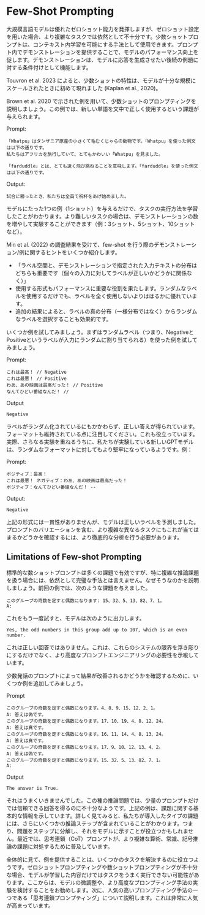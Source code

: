 # Few-Shot Prompting

大規模言語モデルは優れたゼロショット能力を発揮しますが、ゼロショット設定を用いた場合、より複雑なタスクでは依然として不十分です。少数ショットプロンプトは、コンテキスト内学習を可能にする手法として使用できます。プロンプト内でデモンストレーションを提供することで、モデルのパフォーマンス向上を促します。デモンストレーションは、モデルに応答を生成させたい後続の例題に対する条件付けとして機能します。

Touvron et al. 2023 によると、少数ショットの特性は、モデルが十分な規模にスケールされたときに初めて現れました (Kaplan et al., 2020)。

Brown et al. 2020 で示された例を用いて、少数ショットのプロンプティングを説明しましょう。この例では、新しい単語を文中で正しく使用するという課題が与えられます。

Prompt:
```
「Whatpu」はタンザニア原産の小さくて毛むくじゃらの動物です。「Whatpu」を使った例文は以下の通りです。
私たちはアフリカを旅行していて、とてもかわいい「Whatpu」を見ました。

「farduddle」とは、とても速く飛び跳ねることを意味します。「farduddle」を使った例文は以下の通りです。
```

Output:
```
試合に勝ったとき、私たちは全員で祝杯をあげ始めました。
```


モデルにたった1つの例（1ショット）を与えるだけで、タスクの実行方法を学習したことがわかります。より難しいタスクの場合は、デモンストレーションの数を増やして実験することができます（例：3ショット、5ショット、10ショットなど）。

Min et al. (2022) の調査結果を受けて、few-shot を行う際のデモンストレーション/例に関するヒントをいくつか紹介します。

- 「ラベル空間と、デモンストレーションで指定された入力テキストの分布はどちらも重要です（個々の入力に対してラベルが正しいかどうかに関係なく）」
- 使用する形式もパフォーマンスに重要な役割を果たします。ランダムなラベルを使用するだけでも、ラベルを全く使用しないよりははるかに優れています。
- 追加の結果によると、ラベルの真の分布（一様分布ではなく）からランダムなラベルを選択することも効果的です。

いくつか例を試してみましょう。まずはランダムラベル（つまり、NegativeとPositiveというラベルが入力にランダムに割り当てられる）を使った例を試してみましょう。


Prompt:
```
これは最高！ // Negative
これは最悪！ // Positive
わあ、あの映画は最高だった！ // Positive
なんてひどい番組なんだ！ //
```

Output
```
Negative
```

ラベルがランダム化されているにもかかわらず、正しい答えが得られています。フォーマットも維持されている点に注目してください。これも役立っています。実際、さらなる実験を重ねるうちに、私たちが実験している新しいGPTモデルは、ランダムなフォーマットに対してもより堅牢になっているようです。例：

Prompt:
```
ポジティブ：最高！
これは最悪！ ネガティブ：わあ、あの映画は最高だった！
ポジティブ：なんてひどい番組なんだ！ --
```

Output:
```
Negative
```

上記の形式には一貫性がありませんが、モデルは正しいラベルを予測しました。プロンプトのバリエーションを含む、より複雑な異なるタスクにもこれが当てはまるかどうかを確認するには、より徹底的な分析を行う必要があります。

## Limitations of Few-shot Prompting
標準的な数ショットプロンプトは多くの課題で有効ですが、特に複雑な推論課題を扱う場合には、依然として完璧な手法とは言えません。なぜそうなのかを説明しましょう。前回の例では、次のような課題を与えました。

```
このグループの奇数を足すと偶数になります: 15、32、5、13、82、7、1。
A:
```

これをもう一度試すと、モデルは次のように出力します。

```
Yes, the odd numbers in this group add up to 107, which is an even number.
```

これは正しい回答ではありません。これは、これらのシステムの限界を浮き彫りにするだけでなく、より高度なプロンプトエンジニアリングの必要性を示唆しています。

少数発話のプロンプトによって結果が改善されるかどうかを確認するために、いくつか例を追加してみましょう。

Prompt
```
このグループの奇数を足すと偶数になります。4、8、9、15、12、2、1。
A: 答えは偽です。
このグループの奇数を足すと偶数になります。17、10、19、4、8、12、24。
A: 答えは真です。
このグループの奇数を足すと偶数になります。16、11、14、4、8、13、24。
A: 答えは真です。
このグループの奇数を足すと偶数になります。17、9、10、12、13、4、2。
A: 答えは偽です。
このグループの奇数を足すと偶数になります。15、32、5、13、82、7、1。
A:
```

Output
```
The answer is True.
```


それはうまくいきませんでした。この種の推論問題では、少量のプロンプトだけでは信頼できる回答を得るのに不十分なようです。上記の例は、課題に関する基本的な情報を示しています。詳しく見てみると、私たちが導入したタイプの課題には、さらにいくつかの推論ステップが含まれていることがわかります。つまり、問題をステップに分解し、それをモデルに示すことが役立つかもしれません。最近では、思考連鎖（CoT）プロンプトが、より複雑な算術、常識、記号推論の課題に対処するために普及しています。

全体的に見て、例を提供することは、いくつかのタスクを解決するのに役立つようです。ゼロショットプロンプティングや数ショットプロンプティングが不十分な場合、モデルが学習した内容だけではタスクをうまく実行できない可能性があります。ここからは、モデルの微調整や、より高度なプロンプティング手法の実験を検討することをお勧めします。次に、人気の高いプロンプティング手法の一つである「思考連鎖プロンプティング」について説明します。これは非常に人気が高まっています。